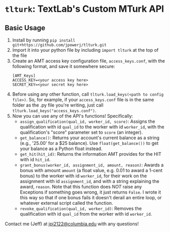 # `tlturk`: TextLab's Custom MTurk API

## Basic Usage

1. Install by running `pip install git+https://github.com/jpowerj/tlturk.git`
2. Import it into your python file by including `import tlturk` at the top of the file
3. Create an AMT access key configuration file, `access_keys.conf`, with the following format, and save it somewhere secure:
    ```
    [AMT_Keys]
    ACCESS_KEY=<your access key here>
    SECRET_KEY=<your secret key here>
    ```
4. Before using any other function, call `tlturk.load_keys(<path to config file>)`. So, for example, if your `access_keys.conf` file is in the same folder as the .py file you're writing, just call `tlturk.load_keys("access_keys.conf")`.
5. Now you can use any of the API's functions! Specifically:
    * `assign_qualification(qual_id, worker_id, score)`: Assigns the qualification with id `qual_id` to the worker with id `worker_id`, with the qualification's "score" parameter set to `score` (an integer).
    * `get_balance()`: Returns your account's current balance as a string (e.g., '25.00' for a $25 balance). Use `float(get_balance())` to get your balance as a Python float instead.
    * `get_hit(hit_id)`: Returns the information AMT provides for the HIT with id `hit_id`.
    * `grant_bonus(worker_id, assignment_id, amount, reason)`: Awards a bonus with amount `amount` (a float value, e.g. 0.01 to award a 1-cent bonus) to the worker with id `worker_id`, for their work on the assignment with id `assignment_id`, and
    with a string explaining the award, `reason`. Note that this function does
    *NOT* raise any Exceptions if something goes wrong, it just returns `False`. I
    wrote it this way so that if one bonus fails it doesn't derail an entire
    loop, or whatever external script called the function.
    * `revoke_qualification(qual_id, worker_id)`: Removes the qualification with id `qual_id` from the worker with id `worker_id`.

Contact me (Jeff) at jpj2122@columbia.edu with any questions!